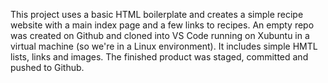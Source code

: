 This project uses a basic HTML boilerplate and creates a simple recipe website with a main index page and a few links to recipes. An empty repo was created on Github and cloned into VS Code running on Xubuntu in a virtual machine (so we're in a Linux environment). It includes simple HMTL lists, links and images. The finished product was staged, committed and pushed to Github. 
